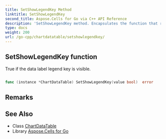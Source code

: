 ```yaml
---
title: SetShowLegendKey Method 
linktitle: SetShowLegendKey
second_title: Aspose.Cells for Go via C++ API Reference
description: 'SetShowLegendKey method. Encapsulates the function that represents setshowlegendkey in Go.'
type: docs
weight: 200
url: /go-cpp/chartdatatable/setshowlegendkey/
---
```


## SetShowLegendKey function

True if the data label legend key is visible.

```go

func (instance *ChartDataTable) SetShowLegendKey(value bool)  error

```

## Remarks


## See Also

* Class [ChartDataTable](../)
* Library [Aspose.Cells for Go](../../)
